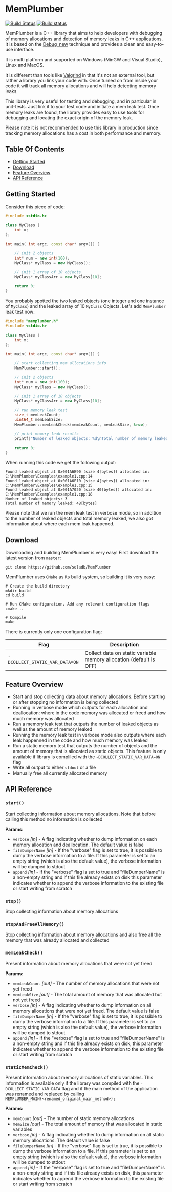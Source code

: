 MemPlumber
==========

[![Build Status](https://travis-ci.org/seladb/MemPlumber.svg?branch=master)](https://travis-ci.org/seladb/MemPlumber)
[![Build status](https://ci.appveyor.com/api/projects/status/aw1jwoqa0sb2no45?svg=true)](https://ci.appveyor.com/project/seladb/memplumber)

MemPlumber is a C++ library that aims to help developers with debugging of memory allocations and detection of memory leaks in C++ applications. It is based on the [Debug_new](https://en.wikipedia.org/wiki/Debug_new) technique and provides a clean and easy-to-use interface.

It is multi platform and supported on Windows (MinGW and Visual Studio), Linux and MacOS.

It is different than tools like [Valgrind](http://www.valgrind.org/) in that it's not an external tool, but rather a library you link your code with. Once turned on from inside your code it will track all memory allocations and will help detecting memory leaks.

This library is very useful for testing and debugging, and in particular in unit-tests. Just link it to your test code and initiate a mem leak test. Once memory leaks are found, the library provides easy to use tools for debugging and locating the exact origin of the memory leak.

Please note it is not recommended to use this library in production since tracking memory allocations has a cost in both performance and memory.

## Table Of Contents

- [Getting Started](#getting-started)
- [Download](#download)
- [Feature Overview](#feature-overview)
- [API Reference](#api-reference)


## Getting Started

Consider this piece of code:

```cpp
#include <stdio.h>

class MyClass {
    int x;
};

int main( int argc, const char* argv[]) {

    // init 2 objects
    int* num = new int(100);
    MyClass* myClass = new MyClass();

    // init 1 array of 10 objects
    MyClass* myClassArr = new MyClass[10];

    return 0;
}
```

You probably spotted the two leaked objects (one integer and one instance of `MyClass`) and the leaked array of 10 `MyClass` Objects. Let's add `MemPlumber` leak test now:

```cpp
#include "memplumber.h"
#include <stdio.h>

class MyClass {
    int x;
};

int main( int argc, const char* argv[]) {

    // start collecting mem allocations info
    MemPlumber::start();

    // init 2 objects
    int* num = new int(100);
    MyClass* myClass = new MyClass();

    // init 1 array of 10 objects
    MyClass* myClassArr = new MyClass[10];

    // run memory leak test
    size_t memLeakCount; 
    uint64_t memLeakSize;
    MemPlumber::memLeakCheck(memLeakCount, memLeakSize, true);

    // print memory leak results
    printf("Number of leaked objects: %d\nTotal number of memory leaked: %d[bytes]\n", (int)memLeakCount, (int)memLeakSize);

    return 0;
}
```

When running this code we get the following output:

```
Found leaked object at 0x001A6E90 (size 4[bytes]) allocated in: C:\MemPlumber\Examples\example1.cpp:14
Found leaked object at 0x001A6F10 (size 4[bytes]) allocated in: C:\MemPlumber\Examples\example1.cpp:15
Found leaked object at 0x001A7020 (size 40[bytes]) allocated in: C:\MemPlumber\Examples\example1.cpp:18
Number of leaked objects: 3
Total number of memory leaked: 48[bytes]
```

Please note that we ran the mem leak test in verbose mode, so in addition to the number of leaked objects and total memory leaked, we also got information about where each mem leak happened.

## Download

Downloading and building MemPlumber is very easy! First download the latest version from `master`:

```
git clone https://github.com/seladb/MemPlumber
```

MemPlumber uses `CMake` as its build system, so building it is very easy:

```
# Create the build directory
mkdir build
cd build

# Run CMake configuration. Add any relevant configuration flags
cmake ..

# Compile
make
```

There is currently only one configuration flag:

| Flag                        | Description  |
|-----------------------------|--------------|
| `-DCOLLECT_STATIC_VAR_DATA=ON` | Collect data on static variable memory allocation (default is OFF) |

## Feature Overview

- Start and stop collecting data about memory allocations. Before starting or after stopping no information is being collected
- Running in verbose mode which outputs for each allocation and deallocation: where in the code memory was allocated or freed and how much memory was allocated
- Run a memory leak test that outputs the number of leaked objects as well as the amount of memory leaked
- Running the memory leak test in verbose mode also outputs where each leak happenned in the code and how much memory was leaked 
- Run a static memory test that outputs the number of objects and the amount of memory that is allocated as static objects. This feature is only available if library is compliled with the `-DCOLLECT_STATIC_VAR_DATA=ON` flag
- Write all output to either `stdout` or a file
- Manually free all currently allocated memory

## API Reference

### `start()`

Start collecting information about memory allocations. Note that before calling this method no information is collected

__Params__:

-  `verbose` _[in]_ - A flag indicating whether to dump information on each memory allocation and deallocation. The default value is false
- `fileDumperName` _[in]_ - If the "verbose" flag is set to true, it is possible to dump the verbose information to a file. If this parameter is set to an empty string (which is also the default value), the verbose information will be dumped to stdout
- `append` _[in]_ - If the "verbose" flag is set to true and "fileDumperName" is a non-empty string and if this file already exists on disk this parameter indicates whether to append the verbose information to the existing file or start writing from scratch

### `stop()`

Stop collecting information about memory allocations

### `stopAndFreeAllMemory()`

Stop collecting information about memory allocations and also free all the memory that was already allocated and collected

### `memLeakCheck()`

Present information about memory allocations that were not yet freed

__Params:__

- `memLeakCount` _[out]_ - The number of memory allocations that were not yet freed
- `memLeakSize` _[out]_ - The total amount of memory that was allocated but not yet freed
- `verbose` _[in]_ - A flag indicating whether to dump information on all memory allocations that were not yet freed. The default value is false
- `fileDumperName` _[in]_ - If the "verbose" flag is set to true, it is possible to dump the verbose information to a file. If this parameter is set to an empty string (which is also the default value), the verbose information will be dumped to stdout
- `append` _[in]_ - If the "verbose" flag is set to true and "fileDumperName" is a non-empty string and if this file already exists on disk, this parameter indicates whether to append the verbose information to the existing file or start writing from scratch

### `staticMemCheck()`

Present information about memory allocations of static variables. This information is available only if the library was compiled with the `-DCOLLECT_STATIC_VAR_DATA` flag and if the main method of the application was renamed and replaced by calling `MEMPLUMBER_MAIN(<renamed_original_main_method>);`

__Params:__
- `memCount` _[out]_ - The number of static memory allocations
- `memSize` _[out]_ - The total amount of memory that was allocated in static variables
- `verbose` _[in]_ - A flag indicating whether to dump information on all static memory allocations. The default value is false
- `fileDumperName` _[in]_ - If the "verbose" flag is set to true, it is possible to dump the verbose information to a file. If this parameter is set to an empty string (which is also the default value), the verbose information will be dumped to stdout
- `append` _[in]_ - If the "verbose" flag is set to true and "fileDumperName" is a non-empty string and if this file already exists on disk, this parameter indicates whether to append the verbose information to the existing file or start writing from scratch
